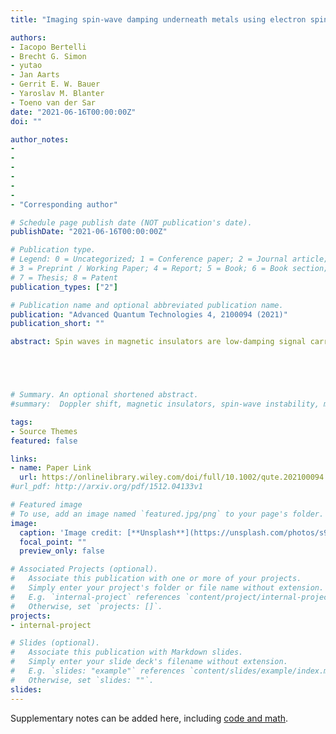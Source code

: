 ```yaml
---
title: "Imaging spin-wave damping underneath metals using electron spins in diamond"

authors:
- Iacopo Bertelli
- Brecht G. Simon
- yutao 
- Jan Aarts
- Gerrit E. W. Bauer
- Yaroslav M. Blanter
- Toeno van der Sar
date: "2021-06-16T00:00:00Z"
doi: ""

author_notes:
- 
-
-
-
-
-
- "Corresponding author"

# Schedule page publish date (NOT publication's date).
publishDate: "2021-06-16T00:00:00Z"

# Publication type.
# Legend: 0 = Uncategorized; 1 = Conference paper; 2 = Journal article;
# 3 = Preprint / Working Paper; 4 = Report; 5 = Book; 6 = Book section;
# 7 = Thesis; 8 = Patent
publication_types: ["2"]

# Publication name and optional abbreviated publication name.
publication: "Advanced Quantum Technologies 4, 2100094 (2021)"
publication_short: ""

abstract: Spin waves in magnetic insulators are low-damping signal carriers that could enable a new generation of spintronic devices. The excitation, control, and detection of spin waves by metal electrodes is crucial for interfacing these devices to electrical circuits. It is therefore important to understand metal-induced damping of spin-wave transport, but characterizing this process requires access to the underlying magnetic films. Here we show that spins in diamond enable imaging of spin waves that propagate underneath metals in magnetic insulators, and then use this capability to reveal a 100-fold increase in spin-wave damping. By analyzing spin-wave-induced currents in the metal, we derive an effective damping parameter that matches these observations well. We furthermore detect buried scattering centers, highlighting the technique's power for assessing spintronic device quality. Our results open new avenues for studying metal - spin-wave interaction and provide access to interfacial processes such as spin-wave injection via the spin-Hall effect.





# Summary. An optional shortened abstract.
#summary:  Doppler shift, magnetic insulators, spin-wave instability, magnon-magnon interactions.

tags:
- Source Themes
featured: false

links:
- name: Paper Link
  url: https://onlinelibrary.wiley.com/doi/full/10.1002/qute.202100094
#url_pdf: http://arxiv.org/pdf/1512.04133v1

# Featured image
# To use, add an image named `featured.jpg/png` to your page's folder. 
image:
  caption: 'Image credit: [**Unsplash**](https://unsplash.com/photos/s9CC2SKySJM)'
  focal_point: ""
  preview_only: false

# Associated Projects (optional).
#   Associate this publication with one or more of your projects.
#   Simply enter your project's folder or file name without extension.
#   E.g. `internal-project` references `content/project/internal-project/index.md`.
#   Otherwise, set `projects: []`.
projects:
- internal-project

# Slides (optional).
#   Associate this publication with Markdown slides.
#   Simply enter your slide deck's filename without extension.
#   E.g. `slides: "example"` references `content/slides/example/index.md`.
#   Otherwise, set `slides: ""`.
slides:
---
```


Supplementary notes can be added here, including [code and math](https://sourcethemes.com/academic/docs/writing-markdown-latex/).
